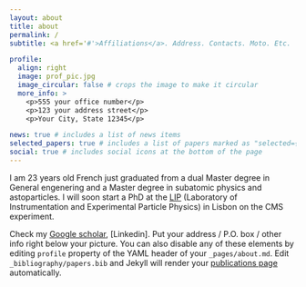 ```yaml
---
layout: about
title: about
permalink: /
subtitle: <a href='#'>Affiliations</a>. Address. Contacts. Moto. Etc.

profile:
  align: right
  image: prof_pic.jpg
  image_circular: false # crops the image to make it circular
  more_info: >
    <p>555 your office number</p>
    <p>123 your address street</p>
    <p>Your City, State 12345</p>

news: true # includes a list of news items
selected_papers: true # includes a list of papers marked as "selected={true}"
social: true # includes social icons at the bottom of the page
---
```

I am 23 years old French just graduated from a dual Master degree in General engenering and a Master degree in subatomic physics and astoparticles. I will soon start a PhD at the [LIP](https://www.lip.pt/?lang=en&) (Laboratory of Instrumentation and Experimental Particle Physics) in Lisbon on the CMS experiment. 

Check my [Google scholar](https://scholar.google.com/citations?user=dzpBFIUAAAAJ&hl=fr), [Linkedin].
Put your address / P.O. box / other info right below your picture. You can also disable any of these elements by editing `profile` property of the YAML header of your `_pages/about.md`. Edit `_bibliography/papers.bib` and Jekyll will render your [publications page](/al-folio/publications/) automatically.



